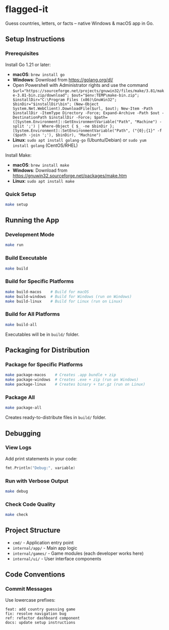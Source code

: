 # flagged-it
Guess countries, letters, or facts – native Windows &amp; macOS app in Go.

## Setup Instructions

### Prerequisites
Install Go 1.21 or later:
- **macOS**: `brew install go`
- **Windows**: Download from https://golang.org/dl/
- Open Powershell with Administrator rights and use the command `$url="https://sourceforge.net/projects/gnuwin32/files/make/3.81/make-3.81-bin.zip/download"; $out="$env:TEMP\make-bin.zip"; $installDir="C:\Program Files (x86)\GnuWin32"; $binDir="$installDir\bin"; (New-Object System.Net.WebClient).DownloadFile($url, $out); New-Item -Path $installDir -ItemType Directory -Force; Expand-Archive -Path $out -DestinationPath $installDir -Force; $path=([System.Environment]::GetEnvironmentVariable("Path", "Machine") -split ';') | Where-Object { $_ -ne $binDir }; [System.Environment]::SetEnvironmentVariable("Path", ("{0};{1}" -f ($path -join ';'), $binDir), "Machine")`
- **Linux**: `sudo apt install golang-go` (Ubuntu/Debian) or `sudo yum install golang` (CentOS/RHEL)

Install Make:
- **macOS**: `brew install make`
- **Windows**: Download from https://gnuwin32.sourceforge.net/packages/make.htm
- **Linux**: `sudo apt install make`

### Quick Setup
```bash
make setup
```

## Running the App

### Development Mode
```bash
make run
```

### Build Executable
```bash
make build
```

### Build for Specific Platforms
```bash
make build-macos    # Build for macOS
make build-windows  # Build for Windows (run on Windows)
make build-linux    # Build for Linux (run on Linux)
```

### Build for All Platforms
```bash
make build-all
```
Executables will be in `build/` folder.

## Packaging for Distribution

### Package for Specific Platforms
```bash
make package-macos    # Creates .app bundle + zip
make package-windows  # Creates .exe + zip (run on Windows)
make package-linux    # Creates binary + tar.gz (run on Linux)
```

### Package All
```bash
make package-all
```
Creates ready-to-distribute files in `build/` folder.

## Debugging

### View Logs
Add print statements in your code:
```go
fmt.Println("Debug:", variable)
```

### Run with Verbose Output
```bash
make debug
```

### Check Code Quality
```bash
make check
```

## Project Structure
- `cmd/` - Application entry point
- `internal/app/` - Main app logic
- `internal/games/` - Game modules (each developer works here)
- `internal/ui/` - User interface components

## Code Conventions

### Commit Messages
Use lowercase prefixes:
```
feat: add country guessing game
fix: resolve navigation bug
ref: refactor dashboard component
docs: update setup instructions
```
